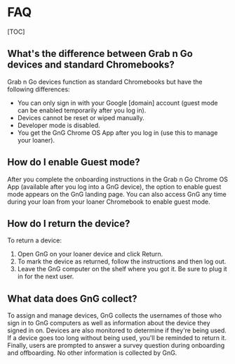 # FAQ


[TOC]

## What's the difference between Grab n Go devices and standard Chromebooks?

Grab n Go devices function as standard Chromebooks but have the following
differences:

*   You can only sign in with your Google [domain] account (guest mode can be
    enabled temporarily after you log in).
*   Devices cannot be reset or wiped manually.
*   Developer mode is disabled.
*   You get the GnG Chrome OS App after you log in (use this to manage your
    loaner).

## How do I enable Guest mode?

After you complete the onboarding instructions in the Grab n Go Chrome OS App
(available after you log into a GnG device), the option to enable guest mode
appears on the GnG landing page. You can also access GnG any time during your
loan from your loaner Chromebook to enable guest mode.

## How do I return the device?

To return a device:

1.  Open GnG on your loaner device and click Return.
1.  To mark the device as returned, follow the instructions and then log out.
1.  Leave the GnG computer on the shelf where you got it. Be sure to plug it in
    for the next user.

## What data does GnG collect?

To assign and manage devices, GnG collects the usernames of those who sign in to
GnG computers as well as information about the device they signed in on. Devices
are also monitored to determine if they're being used. If a device goes too long
without being used, you'll be reminded to return it. Finally, users are prompted
to answer a survey question during onboarding and offboarding. No other
information is collected by GnG.

